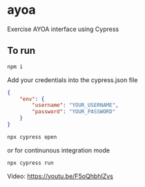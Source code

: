 # ayoa

Exercise AYOA interface using Cypress

## To run
```sh
npm i
```
Add your credentials into the cypress.json file
```json
{
	"env": {
		"username": "YOUR_USERNAME",
		"password": "YOUR_PASSWORD"
	}
}
```
```sh
npx cypress open
```
or for continunous integration mode 
```sh
npx cypress run
```

Video: https://youtu.be/F5oQhbhIZvs
